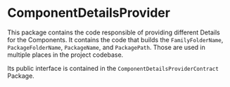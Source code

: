 # ComponentDetailsProvider

This package contains the code responsible of providing different Details for the Components.
It contains the code that builds the `FamilyFolderName`, `PackageFolderName`, `PackageName`, and `PackagePath`.
Those are used in multiple places in the project codebase.

Its public interface is contained in the `ComponentDetailsProviderContract` Package.
